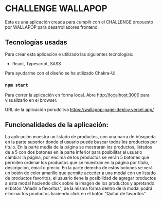 # CHALLENGE WALLAPOP

Esta es una aplicación creada para cumplir con el CHALLENGE propuesto por WALLAPOP para desarrolladores frontend.

## Tecnologías usadas

Para crear esta aplicación e utilizado las siguientes tecnologías:
  * React, Typescript, SASS

Para ayudarme con el diseño se ha utilizado Chakra-Ui.

### `npm start`

Para correr la aplicación en forma local.
Abre [http://localhost:3000](http://localhost:3000) para visualizarlo en el browser.

URL de la aplicación porudcitva https://wallapop-page-deploy.vercel.app/

## Funcionalidades de la aplicación:

La aplicación muestra un listado de productos, con una barra de búsqueda en la parte superior donde el usuario puede buscar todos los productos por título. En la parte media de la página se mostrarán los productos, listados de a 5 con dos botones en la parte inferior para posibilitar al usuario cambiar la página, por encima de los productos se verán 5 botones que permiten ordenar los productos que se muestran en la página por título, descripción, email o precio. En la parte derecha de estos botones se verá un botón de color amarillo que permite acceder a una modal con un listado de productos favoritos, el usuario tiene la posibilidad de agregar productos a esta modal haciendo click sobre la imagen de los productos y apretando el botón "Añadir a favoritos", de la misma forma dentro de la modal podrá eliminar los productos haciendo click en el botón "Quitar de favoritos".
